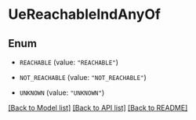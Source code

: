 # UeReachableIndAnyOf

## Enum


* `REACHABLE` (value: `"REACHABLE"`)

* `NOT_REACHABLE` (value: `"NOT_REACHABLE"`)

* `UNKNOWN` (value: `"UNKNOWN"`)


[[Back to Model list]](../README.md#documentation-for-models) [[Back to API list]](../README.md#documentation-for-api-endpoints) [[Back to README]](../README.md)


